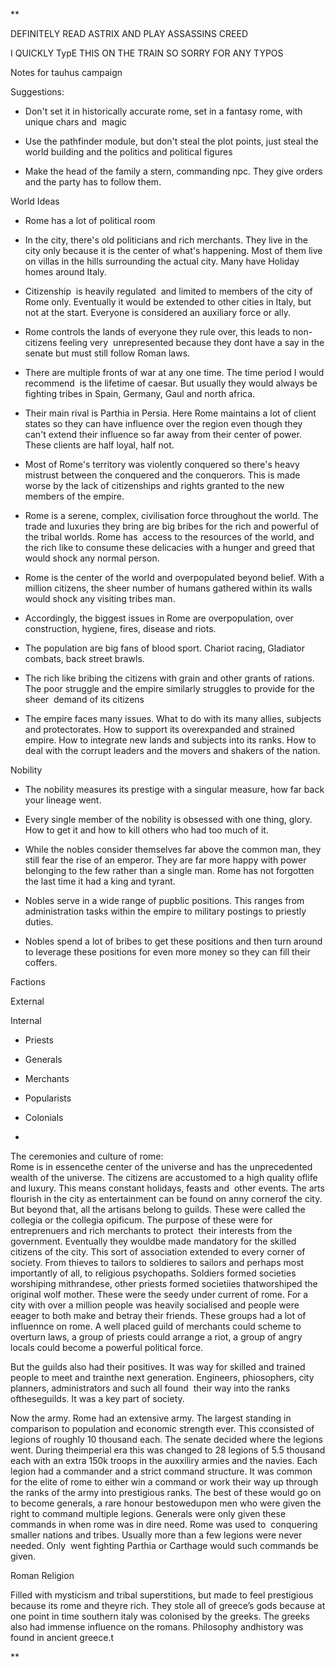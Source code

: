 **

DEFINITELY READ ASTRIX AND PLAY ASSASSINS CREED

I QUICKLY TypE THIS ON THE TRAIN SO SORRY FOR ANY TYPOS

Notes for tauhus campaign

  

Suggestions: 

-   Don't set it in historically accurate rome, set in a fantasy rome, with unique chars and  magic
    

-   Use the pathfinder module, but don't steal the plot points, just steal the world building and the politics and political figures
    
-   Make the head of the family a stern, commanding npc. They give orders and the party has to follow them. 
    

  

World Ideas

-   Rome has a lot of political room
    
-   In the city, there's old politicians and rich merchants. They live in the city only because it is the center of what's happening. Most of them live on villas in the hills surrounding the actual city. Many have Holiday homes around Italy. 
    
-   Citizenship  is heavily regulated  and limited to members of the city of Rome only. Eventually it would be extended to other cities in Italy, but not at the start. Everyone is considered an auxiliary force or ally. 
    
-   Rome controls the lands of everyone they rule over, this leads to non-citizens feeling very  unrepresented because they dont have a say in the senate but must still follow Roman laws.
    
-   There are multiple fronts of war at any one time. The time period I would recommend  is the lifetime of caesar. But usually they would always be fighting tribes in Spain, Germany, Gaul and north africa. 
    
-   Their main rival is Parthia in Persia. Here Rome maintains a lot of client states so they can have influence over the region even though they can't extend their influence so far away from their center of power. These clients are half loyal, half not. 
    
-   Most of Rome's territory was violently conquered so there's heavy mistrust between the conquered and the conquerors. This is made worse by the lack of citizenships and rights granted to the new members of the empire.
    
-   Rome is a serene, complex, civilisation force throughout the world. The trade and luxuries they bring are big bribes for the rich and powerful of the tribal worlds. Rome has  access to the resources of the world, and the rich like to consume these delicacies with a hunger and greed that would shock any normal person. 
    
-   Rome is the center of the world and overpopulated beyond belief. With a million citizens, the sheer number of humans gathered within its walls would shock any visiting tribes man. 
    
-   Accordingly, the biggest issues in Rome are overpopulation, over construction, hygiene, fires, disease and riots. 
    
-   The population are big fans of blood sport. Chariot racing, Gladiator combats, back street brawls. 
    
-   The rich like bribing the citizens with grain and other grants of rations. The poor struggle and the empire similarly struggles to provide for the sheer  demand of its citizens
    
-   The empire faces many issues. What to do with its many allies, subjects and protectorates. How to support its overexpanded and strained empire. How to integrate new lands and subjects into its ranks. How to deal with the corrupt leaders and the movers and shakers of the nation.
    

  

Nobility

-   The nobility measures its prestige with a singular measure, how far back your lineage went. 
    
-   Every single member of the nobility is obsessed with one thing, glory. How to get it and how to kill others who had too much of it. 
    
-   While the nobles consider themselves far above the common man, they still fear the rise of an emperor. They are far more happy with power belonging to the few rather than a single man. Rome has not forgotten the last time it had a king and tyrant. 
    
-   Nobles serve in a wide range of pupblic positions. This ranges from administration tasks within the empire to military postings to priestly duties. 
    
-   Nobles spend a lot of bribes to get these positions and then turn around to leverage these positions for even more money so they can fill their coffers.  
      
    

Factions 

External 

  

Internal

-   Priests
    
-   Generals
    
-   Merchants
    
-   Popularists
    
-   Colonials
    
-     
    

The ceremonies and culture of rome:  
Rome is in essencethe center of the universe and has the unprecedented wealth of the universe. The citizens are accustomed to a high quality oflife and luxury. This means constant holidays, feasts and  other events. The arts flourish in the city as entertainment can be found on anny cornerof the city. But beyond that, all the artisans belong to guilds. These were called the collegia or the collegia opificum. The purpose of these were for entreprenuers and rich merchants to protect  their interests from the government. Eventually they wouldbe made mandatory for the skilled citizens of the city. This sort of association extended to every corner of society. From thieves to tailors to soldieres to sailors and perhaps most importantly of all, to religious psychopaths. Soldiers formed societies worshiping mithrandese, other priests formed societiies thatworshiped the original wolf mother. These were the seedy under current of rome. For a city with over a million people was heavily socialised and people were eeager to both make and betray their friends. These groups had a lot of influennce on rome. A well placed guild of merchants could scheme to overturn laws, a group of priests could arrange a riot, a group of angry locals could become a powerful political force. 

  

But the guilds also had their positives. It was way for skilled and trained people to meet and trainthe next generation. Engineers, phiosophers, city planners, administrators and such all found  their way into the ranks oftheseguilds. It was a key part of society.

  

Now the army. Rome had an extensive army. The largest standing in comparison to population and economic strength ever. This cconsisted of legions of roughly 10 thousand each. The senate decided where the legions went. During theimperial era this was changed to 28 legions of 5.5 thousand each with an extra 150k troops in the auxxiliry armies and the navies. Each legion had a commander and a strict command structure. It was common for the elite of rome to either win a command or work their way up through the ranks of the army into prestigious ranks. The best of these would go on to become generals, a rare honour bestowedupon men who were given the right to command multiple legions. Generals were only given these commands in when rome was in dire need. Rome was used to  conquering smaller nations and tribes. Usually more than a few legions were never needed. Only  went fighting Parthia or Carthage would such commands be given. 

  

Roman Religion 

Filled with mysticism and tribal superstitions, but made to feel prestigious because its rome and theyre rich. They stole all of greece’s gods because at one point in time southern italy was colonised by the greeks. The greeks also had immense influence on the romans. Philosophy andhistory was found in ancient greece.t

**